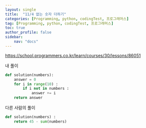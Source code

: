 ```yaml
---
layout: single
title:  "11/4 없는 숫자 더하기"
categories: [Programming, python, codingTest, 프로그래머스]
tag: [Programming, python, codingTest, 프로그래머스]
toc: true
author_profile: false
sidebar:
    nav: "docs"
---
```


https://school.programmers.co.kr/learn/courses/30/lessons/86051



내 풀이

```python
def solution(numbers):
    answer = 0
    for i in range(10) :
        if i not in numbers :
            answer += i
    return answer
```



다른 사람의 풀이

```python
def solution(numbers) :
    return 45 - sum(numbers)
```

